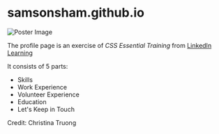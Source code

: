 # samsonsham.github.io

![Poster Image](https://ik.imagekit.io/sz6wuvbnru5/mstile-320x241_zO-V9CSEZ3.jpg)

The profile page is an exercise of *CSS Essential Training* from [LinkedIn Learning](https://www.linkedin.com/learning/)

It consists of 5 parts:
- Skills
- Work Experience
- Volunteer Experience
- Education
- Let's Keep in Touch


Credit: Christina Truong
